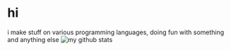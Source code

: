 # hi
i make stuff on various programming languages, doing fun with something and anything else
![my github stats](https://github-readme-stats.vercel.app/api?username=imguest24897-alt&show_icons=true&theme=dark)
